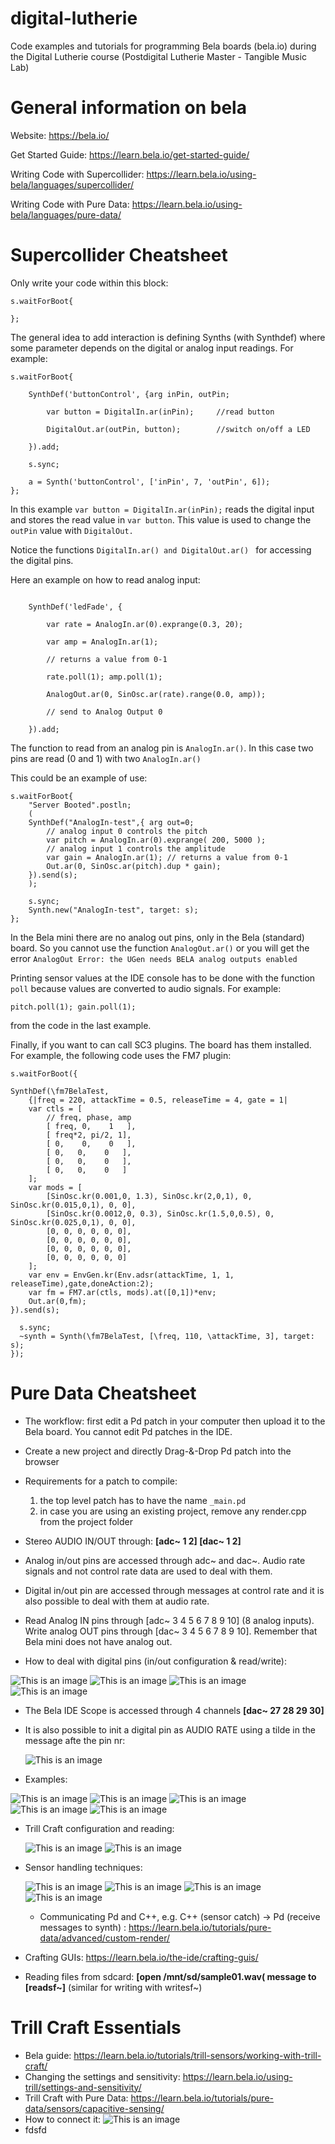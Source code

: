 # digital-lutherie
Code examples and tutorials for programming Bela boards (bela.io) during the Digital Lutherie course (Postdigital Lutherie Master - Tangible Music Lab)

# General information on bela

Website: https://bela.io/

Get Started Guide: https://learn.bela.io/get-started-guide/

Writing Code with Supercollider: https://learn.bela.io/using-bela/languages/supercollider/

Writing Code with Pure Data: https://learn.bela.io/using-bela/languages/pure-data/

# Supercollider Cheatsheet


Only write your code within this block:

```
s.waitForBoot{
	
};
```

The general idea to add interaction is defining Synths (with Synthdef) where some parameter depends on the digital or analog input readings. 
For example: 

```
s.waitForBoot{
	
	SynthDef('buttonControl', {arg inPin, outPin;
	
		var button = DigitalIn.ar(inPin);     //read button
	
		DigitalOut.ar(outPin, button);        //switch on/off a LED
	
	}).add;	
	
	s.sync;
	
	a = Synth('buttonControl', ['inPin', 7, 'outPin', 6]);
};
```

In this example ```var button = DigitalIn.ar(inPin);``` reads the digital input and stores the read value in ```var button```. This value is used to change the ```outPin``` value with ```DigitalOut.```

Notice the functions ```DigitalIn.ar() and DigitalOut.ar() ``` for accessing the digital pins. 

Here an example on how to read analog input:

```
	
	SynthDef('ledFade', {
	
		var rate = AnalogIn.ar(0).exprange(0.3, 20);
	
		var amp = AnalogIn.ar(1);
	
		// returns a value from 0-1
	
		rate.poll(1); amp.poll(1);
	
		AnalogOut.ar(0, SinOsc.ar(rate).range(0.0, amp));
	
		// send to Analog Output 0
	
	}).add;

```
The function to read from an analog pin is ```AnalogIn.ar()```. In this case two pins are read (0 and 1) with two ```AnalogIn.ar()```

This could be an example of use: 

```
s.waitForBoot{
	"Server Booted".postln;
	(
	SynthDef("AnalogIn-test",{ arg out=0;
		// analog input 0 controls the pitch
		var pitch = AnalogIn.ar(0).exprange( 200, 5000 );
		// analog input 1 controls the amplitude
		var gain = AnalogIn.ar(1); // returns a value from 0-1
		Out.ar(0, SinOsc.ar(pitch).dup * gain);
	}).send(s);
	);

	s.sync;
	Synth.new("AnalogIn-test", target: s);
};
```

In the Bela mini there are no analog out pins, only in the Bela (standard) board. So you cannot use the function ```AnalogOut.ar()``` or you will get the error ```AnalogOut Error: the UGen needs BELA analog outputs enabled```

Printing sensor values at the IDE console has to be done with the function ```poll``` because values are converted to audio signals. For example:

```pitch.poll(1); gain.poll(1);```

from the code in the last example. 

Finally, if you want to can call SC3 plugins. The board has them installed. For example, the following code uses the FM7 plugin:

```
s.waitForBoot({

SynthDef(\fm7BelaTest,
	{|freq = 220, attackTime = 0.5, releaseTime = 4, gate = 1|
    var ctls = [
        // freq, phase, amp
		[ freq, 0,    1   ],
		[ freq*2, pi/2, 1],
		[ 0,    0,    0   ],
		[ 0,   0,    0   ],
		[ 0,   0,    0   ],
		[ 0,   0,    0   ]
    ];
	var mods = [
		[SinOsc.kr(0.001,0, 1.3), SinOsc.kr(2,0,1), 0, SinOsc.kr(0.015,0,1), 0, 0],
		[SinOsc.kr(0.0012,0, 0.3), SinOsc.kr(1.5,0,0.5), 0, SinOsc.kr(0.025,0,1), 0, 0],
		[0, 0, 0, 0, 0, 0],
		[0, 0, 0, 0, 0, 0],
		[0, 0, 0, 0, 0, 0],
		[0, 0, 0, 0, 0, 0]
    ];
	var env = EnvGen.kr(Env.adsr(attackTime, 1, 1, releaseTime),gate,doneAction:2);
	var fm = FM7.ar(ctls, mods).at([0,1])*env;
	Out.ar(0,fm);
}).send(s);

  s.sync;
  ~synth = Synth(\fm7BelaTest, [\freq, 110, \attackTime, 3], target: s);
});
```

# Pure Data Cheatsheet

  * The workflow: first edit a Pd patch in your computer then upload it to the Bela board. You cannot edit Pd patches in the IDE. 
  * Create a new project and directly Drag-&-Drop Pd patch into the browser
  
  * Requirements for a patch to compile: 
  
  	1) the top level patch has to have the name ```_main.pd```
  	2) in case you are using an existing project, remove any render.cpp from the project folder
  
  * Stereo AUDIO IN/OUT through: **[adc~ 1 2] [dac~ 1 2]** 
  
  * Analog in/out pins are accessed through adc~ and dac~. Audio rate signals and not control rate data are used to deal with them.
  	
  * Digital in/out pin are accessed through messages at control rate and it is also possible to deal with them at audio rate. 
  
  * Read Analog IN pins through [adc~ 3 4 5 6 7 8 9 10] (8 analog inputs). Write analog OUT pins through [dac~ 3 4 5 6 7 8 9 10]. Remember that Bela mini does not have analog out.
  
  * How to deal with digital pins (in/out configuration & read/write):  
  
  ![This is an image](/images/digital-output-1.png) 
  ![This is an image](/images/digital-output-2.png) 
  ![This is an image](/images/digital-input-1.png) 
  ![This is an image](/images/digital-input-2.png) 
  
  
  
  * The Bela IDE Scope is accessed through 4 channels **[dac~ 27 28 29 30]**
  
  * It is also possible to init a digital pin as AUDIO RATE using a tilde in the message afte the pin nr:
	
	![This is an image](/images/distance-sensor-1.png) 
  
  * Examples: 
  
  ![This is an image](/images/analog-input-4.png) 
  ![This is an image](/images/analog-input-7.png) 
  ![This is an image](/images/analog-output-1.png) 
  ![This is an image](/images/analog-output-3.png) 
  ![This is an image](/images/analog-output-5.png) 
  
 * Trill Craft configuration and reading:

	![This is an image](https://learn.bela.io/assets/images/tutorials/pd/capacitive-sensing-1.png)
	![This is an image](https://learn.bela.io/assets/images/tutorials/pd/capacitive-sensing-2.png) 
	
  * Sensor handling techniques:
  
    ![This is an image](/images/sensor1.png)
    ![This is an image](/images/sensor2.png)
    ![This is an image](/images/sensor3.png)
    ![This is an image](/images/sensor4.png)
    
	
    * Communicating Pd and C++, e.g. C++ (sensor catch) -> Pd (receive messages to synth) : https://learn.bela.io/tutorials/pure-data/advanced/custom-render/
  
  * Crafting GUIs: https://learn.bela.io/the-ide/crafting-guis/
  
  * Reading files from sdcard: **[open /mnt/sd/sample01.wav( message to [readsf~]** (similar for writing with writesf~)
    


# Trill Craft Essentials

  * Bela guide: https://learn.bela.io/tutorials/trill-sensors/working-with-trill-craft/
  * Changing the settings and sensitivity: https://learn.bela.io/using-trill/settings-and-sensitivity/
  * Trill Craft with Pure Data: https://learn.bela.io/tutorials/pure-data/sensors/capacitive-sensing/
  * How to connect it:
  ![This is an image](https://learn.bela.io/assets/images/fritzing/pd//capacitive-sensing.png)
  * fdsfd


